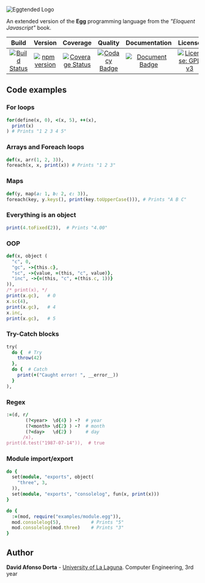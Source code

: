 ![Eggtended Logo](https://i.imgur.com/9N4qe98.png)

An extended version of the **Egg** programming language from the _"Eloquent Javascript"_ book.

|                                                          Build                                                          |   Version |                                                                          Coverage                                                                             |                                                                                                                     Quality                                                                                                                     |                                                              Documentation                                                               |                                                                 License                                                                  |
| :---------------------------------------------------------------------------------------------------------------------: | :-------:|:--------------------------------------------------------------------------------------------------------------------------------------------------------------: | :---------------------------------------------------------------------------------------------------------------------------------------------------------------------------------------------------------------------------------------------: | :--------------------------------------------------------------------------------------------------------------------------------------: | :--------------------------------------------------------------------------------------------------------------------------------------: |
| [![Build Status](https://travis-ci.org/davafons/eggtended-js.svg?branch=master)](https://travis-ci.org/davafons/eggtended-js) |[![npm version](https://badge.fury.io/js/eggtended-js.svg)](https://badge.fury.io/js/eggtended-js)| [![Coverage Status](https://coveralls.io/repos/github/Dibad/eggtended-js/badge.svg?branch=master)](https://coveralls.io/github/Dibad/eggtended-js?branch=master) | [![Codacy Badge](https://api.codacy.com/project/badge/Grade/60277e744287497ebf0433a7c004b650)](https://www.codacy.com/app/Dibad/eggtended-js?utm_source=github.com&amp;utm_medium=referral&amp;utm_content=Dibad/eggtended-js&amp;utm_campaign=Badge_Grade) | [![Document Badge](https://doc.esdoc.org/github.com/Dibad/eggtended-js/badge.svg)](https://doc.esdoc.org/github.com/Dibad/eggtended-js/) | [![License: GPL v3](https://img.shields.io/badge/License-GPLv3-blue.svg)](https://www.gnu.org/licenses/gpl-3.0) |

## Code examples

### For loops
```ruby
for(define(x, 0), <(x, 5), ++(x),
  print(x)
) # Prints "1 2 3 4 5"
```
### Arrays and Foreach loops
```ruby
def(x, arr(1, 2, 3)),
foreach(x, x, print(x)) # Prints "1 2 3"
```

### Maps
```ruby
def(y, map(a: 1, b: 2, c: 3)),
foreach(key, y.keys(), print(key.toUpperCase())), # Prints "A B C"
```

### Everything is an object
```ruby
print(4.toFixed(2)),  # Prints "4.00"
```

### OOP
```ruby
def(x, object (
  "c", 0,
  "gc", ->{this.c},
  "sc", ->{value, =(this, "c", value)},
  "inc", ->{=(this, "c", +(this.c, 1))}
)),
/* print(x), */
print(x.gc),   # 0
x.sc(4),
print(x.gc),   # 4
x.inc,
print(x.gc),   # 5
```

### Try-Catch blocks
```ruby
try(
  do {  # Try
    throw(42)
  },
  do {  # Catch
    print(+("Caught error! ", __error__))
  }
),
```

### Regex
```ruby
:=(d, r/
       (?<year>  \d{4} ) -?  # year
       (?<month> \d{2} ) -?  # month
       (?<day>   \d{2} )     # day
      /x),
print(d.test("1987-07-14")),  # true
```

### Module import/export
```ruby
do {
  set(module, "exports", object(
    "three", 3,
  )),
  set(module, "exports", "consolelog", fun(x, print(x)))
}
```
```ruby
do {
  :=(mod, require("examples/module.egg")),
  mod.consolelog(5),           # Prints "5"
  mod.consolelog(mod.three)    # Prints "3"
}
```


## Author

**David Afonso Dorta** - [University of La Laguna](https://www.ull.es/grados/ingenieria-informatica/). Computer Engineering, 3rd year

